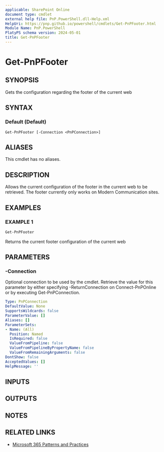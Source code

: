 ```yaml
---
applicable: SharePoint Online
document type: cmdlet
external help file: PnP.PowerShell.dll-Help.xml
HelpUri: https://pnp.github.io/powershell/cmdlets/Get-PnPFooter.html
Module Name: PnP.PowerShell
PlatyPS schema version: 2024-05-01
title: Get-PnPFooter
---
```


# Get-PnPFooter

## SYNOPSIS

Gets the configuration regarding the footer of the current web

## SYNTAX

### Default (Default)

```
Get-PnPFooter [-Connection <PnPConnection>]
```

## ALIASES

This cmdlet has no aliases.

## DESCRIPTION

Allows the current configuration of the footer in the current web to be retrieved. The footer currently only works on Modern Communication sites.

## EXAMPLES

### EXAMPLE 1

```powershell
Get-PnPFooter
```

Returns the current footer configuration of the current web

## PARAMETERS

### -Connection

Optional connection to be used by the cmdlet. Retrieve the value for this parameter by either specifying -ReturnConnection on Connect-PnPOnline or by executing Get-PnPConnection.

```yaml
Type: PnPConnection
DefaultValue: None
SupportsWildcards: false
ParameterValue: []
Aliases: []
ParameterSets:
- Name: (All)
  Position: Named
  IsRequired: false
  ValueFromPipeline: false
  ValueFromPipelineByPropertyName: false
  ValueFromRemainingArguments: false
DontShow: false
AcceptedValues: []
HelpMessage: ''
```

## INPUTS

## OUTPUTS

## NOTES

## RELATED LINKS

- [Microsoft 365 Patterns and Practices](https://aka.ms/m365pnp)
